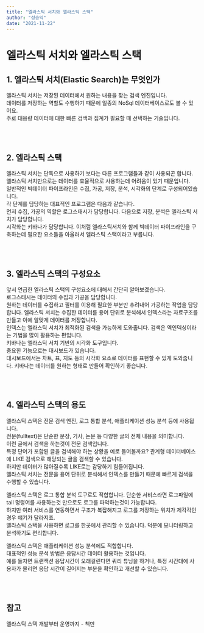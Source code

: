 ```yaml
---
title: "엘라스틱 서치와 엘라스틱 스택"
author: "성승익"
date: "2021-11-22"
---
```


# 엘라스틱 서치와 엘라스틱 스택

## 1. 엘라스틱 서치(Elastic Search)는 무엇인가
엘라스틱 서치는 저장된 데이터에서 원하는 내용을 찾는 검색 엔진입니다.  
데이터를 저장하는 역할도 수행하기 때문에 일종의 NoSql 데이터베이스로도 볼 수 있어요.  
주로 대용량 데이터에 대한 빠른 검색과 집계가 필요할 때 선택하는 기술입니다.  

<br/><br/>

## 2. 엘라스틱 스택
엘라스틱 서치는 단독으로 사용하기 보다는 다른 프로그램들과 같이 사용되곤 합니다.  
엘라스틱 서치만으로는 데이터를 효율적으로 사용하는데 어려움이 있기 때문입니다.  
일반적인 빅데이터 파이프라인은 수집, 가공, 저장, 분석, 시각화의 단계로 구성되어있습니다.  
각 단계를 담당하는 대표적인 프로그램은 다음과 같습니다.  
먼저 수집, 가공의 역할은 로그스태시가 담당합니다.
다음으로 저장, 분석은 엘라스틱 서치가 담당합니다.  
시각화는 키바나가 담당합니다.
이처럼 엘라스틱서치와 함께 빅데이터 파이프라인을 구축하는데 필요한 요소들을 아울러서  엘라스틱 스택이라고 부릅니다.  

<br/><br/>

## 3. 엘라스틱 스택의 구성요소
앞서 언급한 엘라스틱 스택의 구성요소에 대해서 간단히 알아보겠습니다.  
로그스태시는 데이터의 수집과 가공을 담당합니다.  
원하는 데이터를 수집하고 필터를 이용해 필요한 부분만 추려내어 가공하는 작업을 담당합니다. 
엘라스틱 서치는 수집한 데이터를 용어 단위로 분석해서 인덱스라는 자료구조를 만들고 이에 알맞게 데이터를 저장합니다.  
인덱스는 엘라스틱 서치가 최적화된 검색을 가능하게 도와줍니다. 검색은 역인덱싱이라는 기법을 많이 활용하는 편입니다.  
키바나는 엘라스틱 서치 기반의 시각화 도구입니다.  
중요한 기능으로는 대시보드가 있습니다.  
대시보드에서는 차트, 표, 지도 등의 시각화 요소로 데이터를 표현할 수 있게 도와줍니다.
키바나는 데이터를 원하는 형태로 만들어 확인하기 좋습니다.  

<br/><br/>

## 4. 엘라스틱 스택의 용도

엘라스틱 스택은 전문 검색 엔진, 로그 통합 분석, 애플리케이션 성능 분석 등에 사용됩니다.  
전문(fulltext)은 단순한 문장, 기사, 논문 등 다양한 글의 전체 내용을 의미합니다.  
이런 글에서 검색을 하는것이 전문 검색입니다.  
특정 단어가 포함된 글을 검색해야 하는 상황을 예로 들어볼까요?
관계형 데이터베이스에 LIKE 검색으로 해당되는 글을 검색할 수 있습니다.  
하지만 데이터가 많아질수록 LIKE로는 감당하기 힘들어집니다.  
엘라스틱 서치는 전문을 용어 단위로 분석해서 인덱스를 만들기 때문에 빠르게 검색을 수행할 수 있습니다.

엘라스틱 스택은 로그 통합 분석 도구로도 적합합니다.
단순한 서비스라면 로그파일에 tail 명령어를 사용하는것 만으로도 로그를 파악하는것이 가능합니다.  
하지만 여러 서비스를 연동하면서 구조가 복잡해지고 로그를 저장하는 위치가 제각각인경우 얘기가 달라지죠.  
엘라스틱 스택을 사용하면 로그를 한곳에서 관리할 수 있습니다. 덕분에 모니터링하고 분석하기도 편리합니다.  

엘라스틱 스택은 애플리케이션 성능 분석에도 적합합니다.  
대표적인 성능 분석 방법은 응답시간 데이터 활용하는 것입니다.  
예를 들자면 트랜잭션 응답시간이 오래걸린다면 쿼리 튜닝을 하거나, 특정 시간대에 사용자가 몰리면 응답 시간이 길어지는 부분을 확인하고 개선할 수 있습니다.  


<br/><br/>

## 참고
엘라스틱 스택 개발부터 운영까지 - 책만